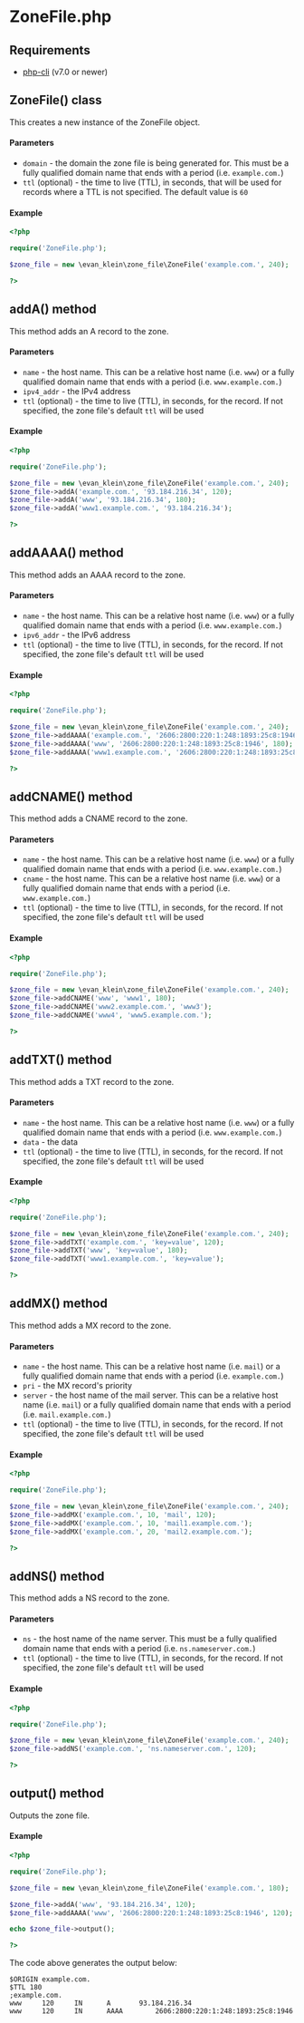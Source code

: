 # ZoneFile.php

## Requirements

- [php-cli](https://www.php.net/manual/en/features.commandline.php) (v7.0 or newer)

## ZoneFile() class

This creates a new instance of the ZoneFile object.

#### Parameters

- `domain` - the domain the zone file is being generated for. This must be a fully qualified domain name that ends with a period (i.e. `example.com.`)
- `ttl` (optional) - the time to live (TTL), in seconds, that will be used for records where a TTL is not specified. The default value is `60`

#### Example

```php
<?php

require('ZoneFile.php');

$zone_file = new \evan_klein\zone_file\ZoneFile('example.com.', 240);

?>
```

## addA() method

This method adds an A record to the zone.

#### Parameters

- `name` - the host name. This can be a relative host name (i.e. `www`) or a fully qualified domain name that ends with a period (i.e. `www.example.com.`)
- `ipv4_addr` - the IPv4 address
- `ttl` (optional) - the time to live (TTL), in seconds, for the record. If not specified, the zone file's default `ttl` will be used

#### Example

```php
<?php

require('ZoneFile.php');

$zone_file = new \evan_klein\zone_file\ZoneFile('example.com.', 240);
$zone_file->addA('example.com.', '93.184.216.34', 120);
$zone_file->addA('www', '93.184.216.34', 180);
$zone_file->addA('www1.example.com.', '93.184.216.34');

?>
```

## addAAAA() method

This method adds an AAAA record to the zone.

#### Parameters

- `name` - the host name. This can be a relative host name (i.e. `www`) or a fully qualified domain name that ends with a period (i.e. `www.example.com.`)
- `ipv6_addr` - the IPv6 address
- `ttl` (optional) - the time to live (TTL), in seconds, for the record. If not specified, the zone file's default `ttl` will be used

#### Example

```php
<?php

require('ZoneFile.php');

$zone_file = new \evan_klein\zone_file\ZoneFile('example.com.', 240);
$zone_file->addAAAA('example.com.', '2606:2800:220:1:248:1893:25c8:1946', 120);
$zone_file->addAAAA('www', '2606:2800:220:1:248:1893:25c8:1946', 180);
$zone_file->addAAAA('www1.example.com.', '2606:2800:220:1:248:1893:25c8:1946');

?>
```

## addCNAME() method

This method adds a CNAME record to the zone.

#### Parameters

- `name` - the host name. This can be a relative host name (i.e. `www`) or a fully qualified domain name that ends with a period (i.e. `www.example.com.`)
- `cname` - the host name. This can be a relative host name (i.e. `www`) or a fully qualified domain name that ends with a period (i.e. `www.example.com.`)
- `ttl` (optional) - the time to live (TTL), in seconds, for the record. If not specified, the zone file's default `ttl` will be used

#### Example

```php
<?php

require('ZoneFile.php');

$zone_file = new \evan_klein\zone_file\ZoneFile('example.com.', 240);
$zone_file->addCNAME('www', 'www1', 180);
$zone_file->addCNAME('www2.example.com.', 'www3');
$zone_file->addCNAME('www4', 'www5.example.com.');

?>
```

## addTXT() method

This method adds a TXT record to the zone.

#### Parameters

- `name` - the host name. This can be a relative host name (i.e. `www`) or a fully qualified domain name that ends with a period (i.e. `www.example.com.`)
- `data` - the data
- `ttl` (optional) - the time to live (TTL), in seconds, for the record. If not specified, the zone file's default `ttl` will be used

#### Example

```php
<?php

require('ZoneFile.php');

$zone_file = new \evan_klein\zone_file\ZoneFile('example.com.', 240);
$zone_file->addTXT('example.com.', 'key=value', 120);
$zone_file->addTXT('www', 'key=value', 180);
$zone_file->addTXT('www1.example.com.', 'key=value');

?>
```

## addMX() method

This method adds a MX record to the zone.

#### Parameters

- `name` - the host name. This can be a relative host name (i.e. `mail`) or a fully qualified domain name that ends with a period (i.e. `example.com.`)
- `pri` - the MX record's priority
- `server` - the host name of the mail server. This can be a relative host name (i.e. `mail`) or a fully qualified domain name that ends with a period (i.e. `mail.example.com.`)
- `ttl` (optional) - the time to live (TTL), in seconds, for the record. If not specified, the zone file's default `ttl` will be used

#### Example

```php
<?php

require('ZoneFile.php');

$zone_file = new \evan_klein\zone_file\ZoneFile('example.com.', 240);
$zone_file->addMX('example.com.', 10, 'mail', 120);
$zone_file->addMX('example.com.', 10, 'mail1.example.com.');
$zone_file->addMX('example.com.', 20, 'mail2.example.com.');

?>
```

## addNS() method

This method adds a NS record to the zone.

#### Parameters

- `ns` - the host name of the name server. This must be a fully qualified domain name that ends with a period (i.e. `ns.nameserver.com.`)
- `ttl` (optional) - the time to live (TTL), in seconds, for the record. If not specified, the zone file's default `ttl` will be used

#### Example

```php
<?php

require('ZoneFile.php');

$zone_file = new \evan_klein\zone_file\ZoneFile('example.com.', 240);
$zone_file->addNS('example.com.', 'ns.nameserver.com.', 120);

?>
```

## output() method

Outputs the zone file.

#### Example

```php
<?php

require('ZoneFile.php');

$zone_file = new \evan_klein\zone_file\ZoneFile('example.com.', 180);

$zone_file->addA('www', '93.184.216.34', 120);
$zone_file->addAAAA('www', '2606:2800:220:1:248:1893:25c8:1946', 120);

echo $zone_file->output();

?>
```

The code above generates the output below:

```text
$ORIGIN example.com.
$TTL 180
;example.com.
www		120		IN		A		93.184.216.34
www		120		IN		AAAA		2606:2800:220:1:248:1893:25c8:1946
```